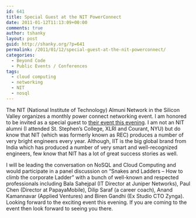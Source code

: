 ```yaml
---
id: 641
title: Special Guest at the NIT PowerConnect
date: 2011-01-12T11:13:09+00:00
comments: true
author: tshanky
layout: post
guid: http://shanky.org/?p=641
permalink: /2011/01/12/special-guest-at-the-nit-powerconnect/
categories:
  - Beyond Code
  - Public Events / Conferences
tags:
  - cloud computing
  - networking
  - NIT
  - nosql
---
```

The NIT (National Institute of Technology) Almuni Network in the Silicon Valley organizes a monthly power connect networking event. I am honored to be invited as a special guest to <a title="Jan 12th NIT PowerConnect" href="http://goo.gl/5Jqlw" target="_blank">their event this evening</a>. I am not an NIT alumni (I attended St. Stephen&#8217;s College, XLRI and Courant, NYU) but do know that NIT (which was formerly known as REC) produces a number of very bright engineers every year. Although, IIT is the big global brand from India which has produced a number of very smart and well-recognized engineers, few know that NIT has a lot of great success stories as well.

I will be leading the conversation on NoSQL and Cloud Computing and would participate in a panel discussion on &#8220;Snakes and Ladders &#8211; How to climb the corporate Ladder&#8221; with a bunch of well-known and respected professionals including Bala Sahejpal (IT Director at Juniper Networks), Paul Chen (Director at PapayaMobile), Dilip Saraf (a career coach), Anand Kamannavar (Applied Ventures) and Biren Gandhi (Ex Studio CTO Zynga). Looking forward to the exciting event this evening. If you are coming to the event then look forward to seeing you there.